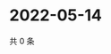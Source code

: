 # 2022-05-14

共 0 条

<!-- BEGIN WEIBO -->
<!-- 最后更新时间 Sat May 14 2022 19:11:17 GMT+0800 (China Standard Time) -->

<!-- END WEIBO -->
